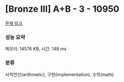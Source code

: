 # [Bronze III] A+B - 3 - 10950 

[문제 링크](https://www.acmicpc.net/problem/10950) 

### 성능 요약

메모리: 14576 KB, 시간: 148 ms

### 분류

사칙연산(arithmetic), 구현(implementation), 수학(math)

